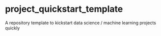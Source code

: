 # project_quickstart_template
A repository template to kickstart data science / machine learning projects quickly

